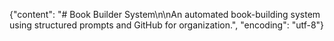 {"content": "# Book Builder System\n\nAn automated book-building system using structured prompts and GitHub for organization.", "encoding": "utf-8"}
